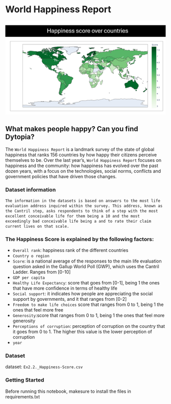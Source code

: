 # World Happiness Report

![Happiness Score over Countries](./images/happiness_score.png)

## What makes people happy? Can you find Dytopia?

The `World Happiness Report` is a landmark survey of the state of global happiness that ranks 156 countries by how happy their citizens perceive themselves to be. Over the last year’s, `World Happiness Report` focuses on happiness and the community: how happiness has evolved over the past dozen years, with a focus on the technologies, social norms, conflicts and government policies that have driven those changes.

### Dataset information

    The information in the datasets is based on answers to the most life evaluation address inquired within the survey. This address, known as the Cantril step, asks respondents to think of a step with the most excellent conceivable life for them being a 10 and the most exceedingly bad conceivable life being a and to rate their claim current lives on that scale. 


### The Happiness Score is explained by the following factors:

- `Overall rank`: happiness rank of the different countries
- `Country o region`
- `Score`:  is a national average of the responses to the main life evaluation question asked in the Gallup World Poll (GWP), which uses the Cantril Ladder. Ranges from [0-10]
- `GDP per capita`
- `Healthy Life Expectancy`: score that goes from [0-1], being 1 the ones that have more confidence in terms of healthy life
- `Social support`: it indicates how people are appreciating the social support by governments, and it that ranges from [0-2]
- `Freedom to make life choices` score that ranges from 0 to 1, being 1 the ones that feel more free
- `Generosity`:score that ranges from 0 to 1, being 1 the ones that feel more generosity 
- `Perceptions of corruption`: perception of corruption on the country that it goes from  0 to 1. The higher this value is the lower perception of corruption 
- `year`  

### Dataset
dataset: `Ex2.2._Happiness-Score.csv`


### Getting Started

Before running this notebook, makesure to install the files in requirements.txt
